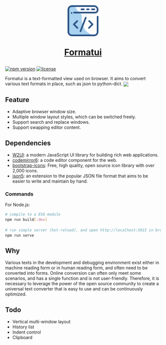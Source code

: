 <a href="https://github.com/imssyang/formatui">
  <h1 align="center">
    <picture>
	  <img alt="Formatui" src="https://github.com/imssyang/formatui/blob/main/src/img/formatify.svg" width="100" />
    </picture>
    <p>Formatui</p>
  </h1>
</a>

[![npm version](https://img.shields.io/npm/v/formatui.svg)](https://www.npmjs.com/package/formatui)
[![license](https://img.shields.io/npm/l/formatui.svg)](https://github.com/imssyang/formatui/blob/main/LICENSE.md)

Formatui is a text-formatted view used on browser. It aims to convert various text formats in place, such as json to python-dict.
<img align="center" width="1147px" src="https://github.com/imssyang/formatui/blob/main/snapshot/layout-3.png">

## Feature

- Adaptive browser window size.
- Multiple window layout styles, which can be switched freely.
- Support search and replace windows.
- Support swapping editor content.

## Dependencies

* [W2UI](https://github.com/vitmalina/w2ui): a modern JavaScript UI library for building rich web applications.
* [codemirror6](https://codemirror.net/): a code editor component for the web.
* [bootstrap-icons](https://icons.getbootstrap.com/): Free, high quality, open source icon library with over 2,000 icons.
* [json5](https://json5.org/): an extension to the popular JSON file format that aims to be easier to write and maintain by hand.

### Commands

For Node.js:

```bash
# compile to a ES6 module
npm run build[:dev]

# run simple server (hot-reload), and open http://localhost:5015 in browser
npm run serve
```

## Why

Various texts in the development and debugging environment exist either in machine reading form or in human reading form, and often need to be converted into forms. Online conversion can often only meet some scenarios, and has a single function and is not user-friendly. Therefore, it is necessary to leverage the power of the open source community to create a universal text converter that is easy to use and can be continuously optimized.

## Todo

- Vertical multi-window layout
- History list
- Indent control
- Clipboard
